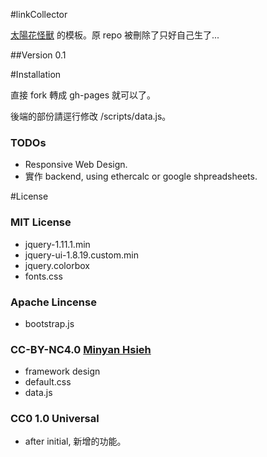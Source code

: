 #linkCollector

[太陽花怪獸] 的模板。原 repo 被刪除了只好自己生了...


##Version
0.1



#Installation

直接 fork 轉成 gh-pages 就可以了。

後端的部份請逕行修改 /scripts/data.js。

### TODOs
 - Responsive Web Design.
 - 實作 backend, using ethercalc or google shpreadsheets.


#License

### MIT License
 - jquery-1.11.1.min
 - jquery-ui-1.8.19.custom.min
 - jquery.colorbox
 - fonts.css

### Apache Lincense
 - bootstrap.js

### CC-BY-NC4.0 [Minyan Hsieh]
 - framework design
 - default.css
 - data.js

### CC0 1.0 Universal
 - after initial, 新增的功能。

[Minyan Hsieh]:https://www.facebook.com/minyann.hsieh
[太陽花怪獸]:http://time-fumao.rhcloud.com/index.html
